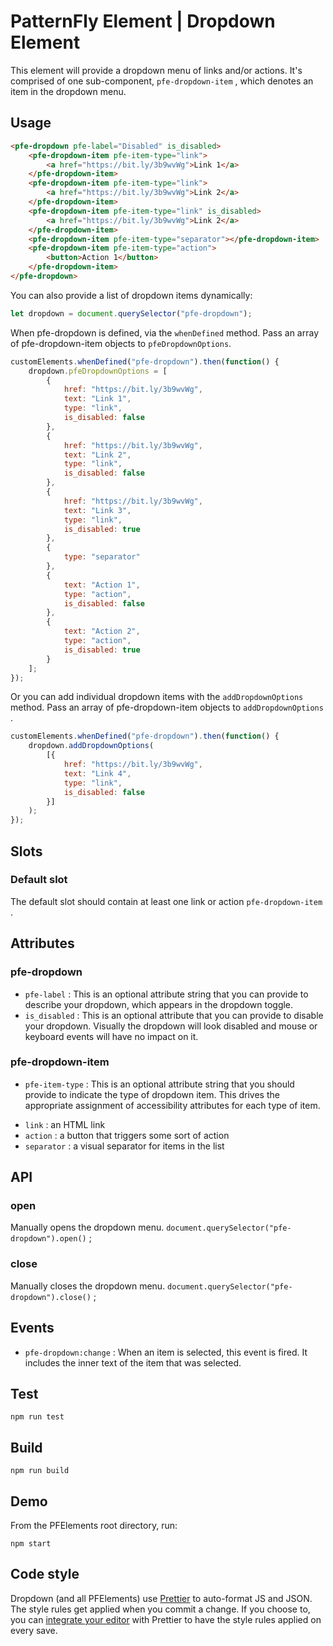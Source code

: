 # PatternFly Element | Dropdown Element

This element will provide a dropdown menu of links and/or actions. It's comprised of one sub-component, `pfe-dropdown-item` , which denotes an item in the dropdown menu. 

## Usage

``` html
<pfe-dropdown pfe-label="Disabled" is_disabled>
    <pfe-dropdown-item pfe-item-type="link">
        <a href="https://bit.ly/3b9wvWg">Link 1</a>
    </pfe-dropdown-item>
    <pfe-dropdown-item pfe-item-type="link">
        <a href="https://bit.ly/3b9wvWg">Link 2</a>
    </pfe-dropdown-item>
    <pfe-dropdown-item pfe-item-type="link" is_disabled>
        <a href="https://bit.ly/3b9wvWg">Link 2</a>
    </pfe-dropdown-item>
    <pfe-dropdown-item pfe-item-type="separator"></pfe-dropdown-item>
    <pfe-dropdown-item pfe-item-type="action">
        <button>Action 1</button>
    </pfe-dropdown-item>
</pfe-dropdown>
```

You can also provide a list of dropdown items dynamically: 

``` js
let dropdown = document.querySelector("pfe-dropdown");
```

When pfe-dropdown is defined, via the `whenDefined` method. Pass an array of pfe-dropdown-item objects to `pfeDropdownOptions`. 

``` js
customElements.whenDefined("pfe-dropdown").then(function() {
    dropdown.pfeDropdownOptions = [
        {
            href: "https://bit.ly/3b9wvWg",
            text: "Link 1",
            type: "link",
            is_disabled: false
        },
        {
            href: "https://bit.ly/3b9wvWg",
            text: "Link 2",
            type: "link",
            is_disabled: false
        },
        {
            href: "https://bit.ly/3b9wvWg",
            text: "Link 3",
            type: "link",
            is_disabled: true
        },
        {
            type: "separator"
        },
        {
            text: "Action 1",
            type: "action",
            is_disabled: false
        },
        {
            text: "Action 2",
            type: "action",
            is_disabled: true
        }
    ];
});
```

Or you can add individual dropdown items with the `addDropdownOptions` method. Pass an array of pfe-dropdown-item objects to `addDropdownOptions` . 

``` js
customElements.whenDefined("pfe-dropdown").then(function() {
    dropdown.addDropdownOptions(
        [{
            href: "https://bit.ly/3b9wvWg",
            text: "Link 4",
            type: "link",
            is_disabled: false
        }]
    );
});
```

## Slots

### Default slot

The default slot should contain at least one link or action `pfe-dropdown-item` .

## Attributes

### pfe-dropdown

* `pfe-label` : This is an optional attribute string that you can provide to describe your dropdown, which appears in the dropdown toggle.
* `is_disabled` : This is an optional attribute that you can provide to disable your dropdown. Visually the dropdown will look disabled and mouse or keyboard events will have no impact on it. 

### pfe-dropdown-item

* `pfe-item-type` : This is an optional attribute string that you should provide to indicate the type of dropdown item. This drives the appropriate assignment of accessibility attributes for each type of item.

 - `link` : an HTML link
 - `action` : a button that triggers some sort of action
 - `separator` : a visual separator for items in the list

## API

### open
Manually opens the dropdown menu.
`document.querySelector("pfe-dropdown").open()` ; 

### close

Manually closes the dropdown menu.
`document.querySelector("pfe-dropdown").close()` ; 

## Events

* `pfe-dropdown:change` : When an item is selected, this event is fired. It includes the inner text of the item that was selected. 

## Test

    npm run test

## Build

    npm run build

## Demo

From the PFElements root directory, run:

    npm start

## Code style

Dropdown (and all PFElements) use [Prettier][prettier] to auto-format JS and JSON. The style rules get applied when you commit a change. If you choose to, you can [integrate your editor][prettier-ed] with Prettier to have the style rules applied on every save.

[prettier]: https://github.com/prettier/prettier/
[prettier-ed]: https://prettier.io/docs/en/editors.html
[web-component-tester]: https://github.com/Polymer/web-component-tester

